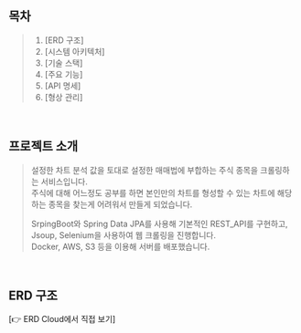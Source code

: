## 목차
> 1. [ERD 구조]
> 2. [시스템 아키텍처]
> 3. [기술 스택]
> 4. [주요 기능]
> 5. [API 명세]
> 6. [형상 관리]

<br/>

## 프로젝트 소개
> 설정한 차트 분석 값을 토대로 설정한 매매법에 부합하는 주식 종목을 크롤링하는 서비스입니다.<br>
> 주식에 대해 어느정도 공부를 하면 본인만의 차트를 형성할 수 있는 차트에 해당하는 종목을 찾는게 어려워서 만들게 되었습니다.<br>
>
> SrpingBoot와 Spring Data JPA를 사용해 기본적인 REST_API를 구현하고,<br>
> Jsoup, Selenium을 사용하여 웹 크롤링을 진행합니다.<br>
> Docker, AWS, S3 등을 이용해 서버를 배포했습니다.<br>

<br/>

## ERD 구조
[👉 ERD Cloud에서 직접 보기]
